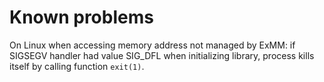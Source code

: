 # Known problems
On Linux when accessing memory address not managed by ExMM: if SIGSEGV handler had value SIG_DFL when initializing library, process kills itself by calling function `exit(1)`.
